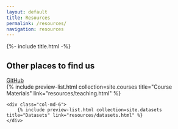```yaml
---
layout: default
title: Resources
permalink: /resources/
navigation: resources
---
```


{%- include title.html -%}

<div class="row">
    <div class="col">
        <h2 class="">Other places to find us</h2>
        <a href="https://github.com/interactiveaudiolab">GitHub</a>
    </div>
</div>

<div class="row">
    <div class="col-md-6">
            {% include preview-list.html collection=site.courses title="Course Materials" link="resources/teaching.html" %}
        </div>

    <div class="col-md-6">
        {% include preview-list.html collection=site.datasets title="Datasets" link="resources/datasets.html" %}
    </div>

</div>